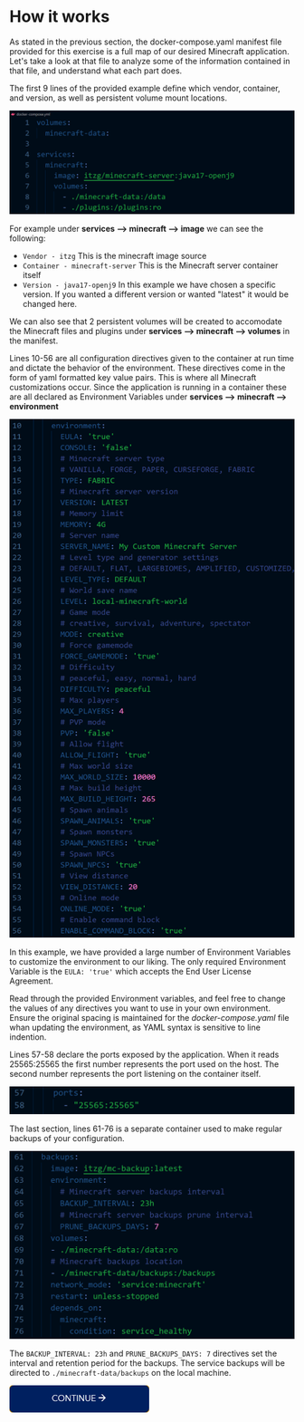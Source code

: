 # How it works

As stated in the previous section, the docker-compose.yaml manifest file provided for this exercise is a full map of our desired Minecraft application. Let's take a look at that file to analyze some of the information contained in that file, and understand what each part does.

The first 9 lines of the provided example define which vendor, container, and version, as well as persistent volume mount locations. 

![first 9 lines](./images/docker-compose_first9.png)

For example under **services --> minecraft --> image** we can see the following:
- `Vendor - itzg` This is the minecraft image source
- `Container - minecraft-server` This is the Minecraft server container itself
- `Version - java17-openj9` In this example we have chosen a specific version. If you wanted a different version or wanted "latest" it would be changed here.

We can also see that 2 persistent volumes will be created to accomodate the Minecraft files and plugins under **services --> minecraft --> volumes** in the manifest.

Lines 10-56 are all configuration directives given to the container at run time and dictate the behavior of the environment. These directives come in the form of yaml formatted key value pairs. This is where all Minecraft customizations occur. Since the application is running in a container these are all declared as Environment Variables under **services --> minecraft --> environment**

![environment](./images/environment.png)

In this example, we have provided a large number of Environment Variables to customize the environment to our liking. The only required Environment Variable is the `EULA: 'true'` which accepts the End User License Agreement. 

Read through the provided Environment variables, and feel free to change the values of any directives you want to use in your own environment. Ensure the original spacing is maintained for the *docker-compose.yaml* file whan updating the environment, as YAML syntax is sensitive to line indention.

Lines 57-58 declare the ports exposed by the application. When it reads 25565:25565 the first number represents the port used on the host. The second number represents the port listening on the container itself.

![ports](./images/ports.png)

The last section, lines 61-76 is a separate container used to make regular backups of your configuration. 

![backups](./images/backups.png)

The `BACKUP_INTERVAL: 23h` and `PRUNE_BACKUPS_DAYS: 7` directives set the interval and retention period for the backups. The service backups will be directed to `./minecraft-data/backups` on the local machine.

[![continue](./images/continue.png)](./3_Lab_Exercise.md)